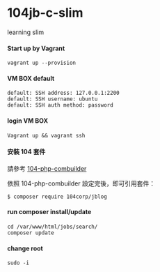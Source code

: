 # 104jb-c-slim
learning slim

#### Start up by Vagrant
`vagrant up --provision`

#### VM BOX default
```
default: SSH address: 127.0.0.1:2200
default: SSH username: ubuntu
default: SSH auth method: password
```
#### login VM BOX
```
Vagrant up && vagrant ssh   
```
#### 安裝 104 套件

請參考 [104-php-combuilder](https://github.com/104corp/104-php-combuilder/blob/master/README.md#%E5%A6%82%E4%BD%95%E4%BD%BF%E7%94%A8)

依照 104-php-combuilder 設定完後，即可引用套件：

```
$ composer require 104corp/jblog
```

#### run composer install/update
```
cd /var/www/html/jobs/search/ 
composer update   
```

#### change root
```
sudo -i  
```

